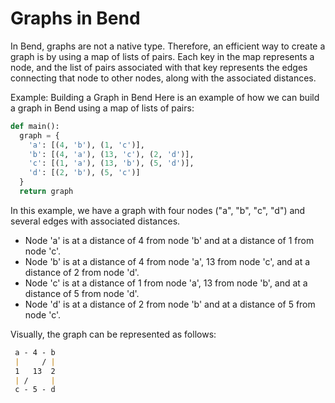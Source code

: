 # Graphs in Bend

In Bend, graphs are not a native type. Therefore, an efficient way to create a graph is by using a map of lists of pairs. Each key in the map represents a node, and the list of pairs associated with that key represents the edges connecting that node to other nodes, along with the associated distances.

Example: Building a Graph in Bend
Here is an example of how we can build a graph in Bend using a map of lists of pairs:

```py
def main():
  graph = {
    'a': [(4, 'b'), (1, 'c')],
    'b': [(4, 'a'), (13, 'c'), (2, 'd')],
    'c': [(1, 'a'), (13, 'b'), (5, 'd')],
    'd': [(2, 'b'), (5, 'c')]
  }
  return graph
```

In this example, we have a graph with four nodes ("a", "b", "c", "d") and several edges with associated distances.

- Node 'a' is at a distance of 4 from node 'b' and at a distance of 1 from node 'c'.
- Node 'b' is at a distance of 4 from node 'a', 13 from node 'c', and at a distance of 2 from node 'd'.
- Node 'c' is at a distance of 1 from node 'a', 13 from node 'b', and at a distance of 5 from node 'd'.
- Node 'd' is at a distance of 2 from node 'b' and at a distance of 5 from node 'c'.

Visually, the graph can be represented as follows:

```md
 a - 4 - b
 |     / |
 1   13  2
 | /     |
 c - 5 - d
```
